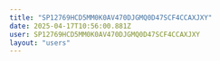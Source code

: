 ```yaml
---
title: "SP12769HCD5MM0K0AV470DJGMQ0D47SCF4CCAXJXY"
date: 2025-04-17T10:56:00.881Z
user: SP12769HCD5MM0K0AV470DJGMQ0D47SCF4CCAXJXY
layout: "users"
---
```

    